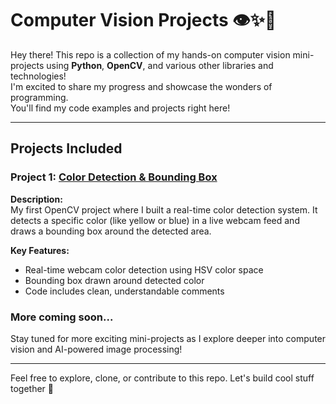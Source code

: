 # Computer Vision Projects 👁️✨🚀

Hey there! This repo is a collection of my hands-on computer vision mini-projects using **Python**, **OpenCV**, and various other libraries and technologies!  
I'm excited to share my progress and showcase the wonders of programming.  
You'll find my code examples and projects right here!

---

## Projects Included

### Project 1: [Color Detection & Bounding Box](https://github.com/Arjun9630/ComputerVision--Projects/tree/main/Colour_Detection)
**Description:**  
My first OpenCV project where I built a real-time color detection system. It detects a specific color (like yellow or blue) in a live webcam feed and draws a bounding box around the detected area.

**Key Features:**
- Real-time webcam color detection using HSV color space
- Bounding box drawn around detected color
- Code includes clean, understandable comments

### More coming soon...
Stay tuned for more exciting mini-projects as I explore deeper into computer vision and AI-powered image processing!

---

Feel free to explore, clone, or contribute to this repo. Let's build cool stuff together 🤖
